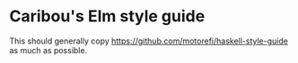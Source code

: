 # Caribou's Elm style guide

This should generally copy https://github.com/motorefi/haskell-style-guide as much as possible.
